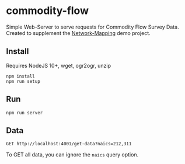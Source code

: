 # commodity-flow
Simple Web-Server to serve requests for Commodity Flow Survey Data.
Created to supplement the [Network-Mapping](https://github.com/royhobbstn/network-mapping) demo project.

## Install

Requires NodeJS 10+, wget, ogr2ogr, unzip

```
npm install
npm run setup
```

## Run

```
npm run server
```

## Data

```
GET http://localhost:4001/get-data?naics=212,311
```

To GET all data, you can ignore the `naics` query option.
